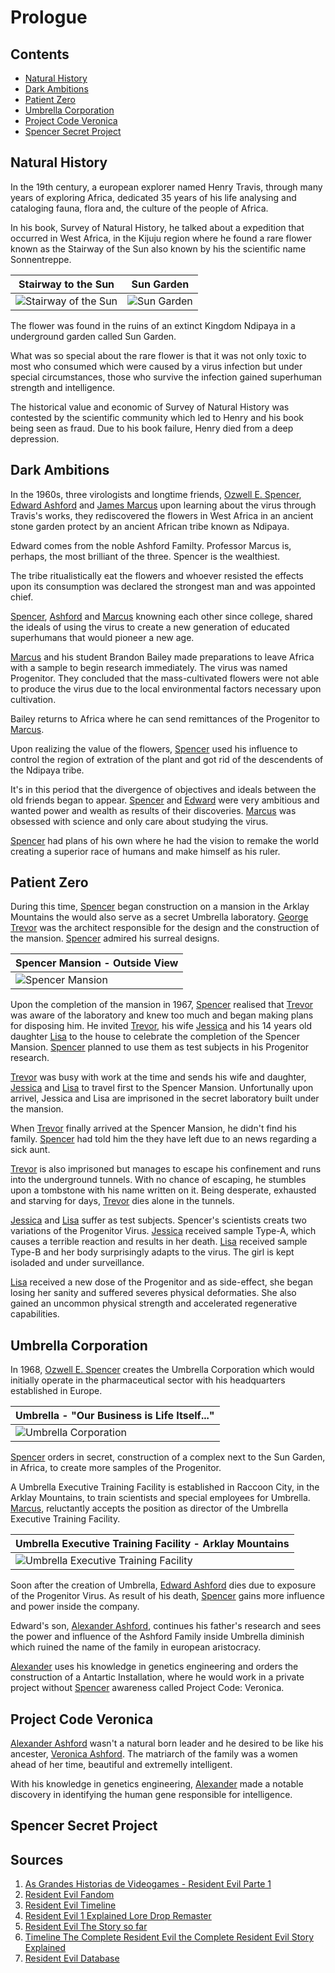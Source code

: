 # Prologue

## Contents
+ [Natural History](#natural-history)
+ [Dark Ambitions](#dark-ambitions)
+ [Patient Zero](#patient-zero)
+ [Umbrella Corporation](#umbrella-corporation)
+ [Project Code Veronica](#project-code-veronica)
+ [Spencer Secret Project](#spencer-secret-project)

## Natural History

In the 19th century, a european explorer named Henry Travis, through many years of exploring Africa, dedicated 35 years of his life analysing and cataloging fauna, flora and, the culture of the people of Africa.

In his book, Survey of Natural History, he talked about a expedition that occurred in West Africa, in the Kijuju region where he found a rare flower known as the Stairway of the Sun also known by his the scientific name Sonnentreppe.

Stairway to the Sun           |  Sun Garden
:-------------------------:|:-------------------------:
![Stairway of the Sun](images/stairway-of-the-sun.png)  |  ![Sun Garden](images/sungarden.png)



The flower was found in the ruins of an extinct Kingdom Ndipaya in a underground garden called Sun Garden.



What was so special about the rare flower is that it was not only toxic to most who consumed which were caused by a virus infection but under special circumstances, those who survive the infection gained
superhuman strength and intelligence.

The historical value and economic of Survey of Natural History was contested by the scientific community which led to  Henry and his book being seen as fraud. Due to his book failure, Henry died from a deep depression.

## Dark Ambitions

In the 1960s, three virologists and longtime friends, [Ozwell E. Spencer](characters/ozwell-spencer.md), [Edward Ashford](characters/edward-ashford.md) and [James Marcus](characters/james-marcus.md) upon learning about the virus through Travis's works, they rediscovered the flowers in West Africa in an ancient stone garden protect by an ancient African tribe known as Ndipaya.

Edward comes from the noble Ashford Familty. Professor Marcus is, perhaps, the most brilliant of the three. Spencer is the wealthiest.

The tribe ritualistically eat the flowers and whoever resisted the effects upon its consumption was declared the strongest man and was appointed chief.

[Spencer](characters/ozwell-spencer.md), [Ashford](characters/edward-ashford.md) and [Marcus](characters/james-marcus.md) knowning each other since college, shared the ideals of using the virus to create a new generation of educated superhumans that would pioneer a new age.

[Marcus](characters/james-marcus.md) and his student Brandon Bailey made preparations to leave Africa with a sample to begin research immediately. The virus was named Progenitor. They concluded that the mass-cultivated flowers were not able to produce the virus due to the local environmental factors necessary upon cultivation.

Bailey returns to Africa where he can send remittances of the Progenitor to [Marcus](characters/james-marcus.md).

Upon realizing the value of the flowers, [Spencer](characters/ozwell-spencer.md) used his influence to control the region of extration of the plant and got rid of the descendents of the Ndipaya tribe.

It's in this period that the divergence of objectives and ideals between the old friends began to appear. [Spencer](characters/ozwell-spencer.md) and [Edward](characters/edward-ashford.md) were very ambitious and wanted power and wealth as results of their discoveries. [Marcus](characters/james-marcus.md) was obsessed with science and only care about studying the virus.

[Spencer](characters/ozwell-spencer.md) had plans of his own where he had the vision to remake the world creating a superior race of humans and make himself as his ruler.


## Patient Zero

During this time, [Spencer](characters/ozwell-spencer.md) began construction on a mansion in the Arklay Mountains the would also serve as a secret Umbrella laboratory. [George Trevor](characters/george-trevor.md) was the architect responsible for the design and the construction of the mansion. [Spencer](characters/ozwell-spencer.md) admired his surreal designs.

Spencer Mansion - Outside View|
------------ |
![Spencer Mansion](images/spencer-mansion.jpg) |


Upon the completion of the mansion in 1967, [Spencer](characters/ozwell-spencer.md) realised that [Trevor](characters/george-trevor.md) was aware of the laboratory and knew too much and began making plans for disposing him. He invited [Trevor](characters/george-trevor.md), his wife [Jessica](characters/jessica-trevor.md) and his 14 years old daughter [Lisa](characters/lisa-trevor.md) to the house to celebrate the completion of the Spencer Mansion. [Spencer](characters/ozwell-spencer.md) planned to use them as test subjects in his Progenitor research.

[Trevor](characters/george-trevor.md) was busy with work at the time and sends his wife and daughter, [Jessica](characters/jessica-trevor.md) and [Lisa](characters/lisa-trevor.md) to travel first to the Spencer Mansion. Unfortunally upon arrivel, Jessica and Lisa are imprisoned in the secret laboratory built under the mansion.

When [Trevor](characters/george-trevor.md) finally arrived at the Spencer Mansion, he didn't find his family. [Spencer](characters/ozwell-spencer.md) had told him the they have left due to an news regarding a sick aunt.

[Trevor](characters/george-trevor.md) is also imprisoned but manages to escape his confinement and runs into the underground tunnels. With no chance of escaping, he stumbles upon a tombstone with his name written on it. Being desperate, exhausted and starving for days, [Trevor](characters/george-trevor.md) dies alone in the tunnels.

[Jessica](characters/jessica-trevor.md) and [Lisa](characters/lisa-trevor.md) suffer as test subjects. Spencer's scientists creats two variations of the Progenitor Virus. [Jessica](characters/jessica-trevor.md) received sample Type-A, which causes a terrible reaction and results in her death. [Lisa](characters/lisa-trevor.md) received sample Type-B and her body surprisingly adapts to the virus. The girl is kept isoladed and under surveillance.

[Lisa](characters/lisa-trevor.md) received a new dose of the Progenitor and as side-effect, she began losing her sanity and suffered severes physical deformaties. She also gained an uncommon physical strength and accelerated regenerative capabilities.

## Umbrella Corporation

In 1968, [Ozwell E. Spencer](characters/ozwell-spencer.md) creates the Umbrella Corporation which would initially operate in the pharmaceutical sector with his headquarters established in Europe.

Umbrella - "Our Business is Life Itself..."|
------------ |
![Umbrella Corporation](images/umbrella-corporation.png)|


[Spencer](characters/ozwell-spencer.md) orders in secret, construction of a complex next to the Sun Garden, in Africa, to create more samples of the Progenitor.

A Umbrella Executive Training Facility  is established in Raccoon City, in the Arklay Mountains, to train scientists and special employees for Umbrella. [Marcus](characters/james-marcus.md), reluctantly accepts the position as director of the Umbrella Executive Training Facility.

Umbrella Executive Training Facility - Arklay Mountains |
------------ |
![Umbrella Executive Training Facility](images/training-facility.png)|

Soon after the creation of Umbrella, [Edward Ashford](characters/edward-ashford.md) dies due to exposure of the Progenitor Virus. As result of his death, [Spencer](characters/ozwell-spencer.md) gains more influence and power inside the company.

Edward's son, [Alexander Ashford](characters/alexander-ashford.md), continues his father's research and sees the power and influence of the Ashford Family inside Umbrella diminish which ruined the name of the family in european aristocracy.

[Alexander](characters/alexander-ashford.md) uses his knowledge in genetics engineering and orders the construction of a Antartic Installation, where he would work in a private project  without [Spencer](characters/ozwell-spencer.md) awareness called Project Code: Veronica.


## Project Code Veronica

[Alexander Ashford](characters/alexander-ashford.md) wasn't a natural born leader and he desired to be like his ancester, [Veronica Ashford](characters/veronica-ashford-matriarch.md). The matriarch of the family was a women ahead of her time, beautiful and extremelly intelligent.

With his knowledge in genetics engineering, [Alexander](characters/alexander-ashford.md) made a notable discovery in identifying the human gene responsible for intelligence.


## Spencer Secret Project



## Sources
1. [As Grandes Historias de Videogames - Resident Evil Parte 1](https://www.amazon.com/Grandes-Hist%C3%B3rias-Videogames-Resident-Evil/dp/8579602769)
2. [Resident Evil Fandom](https://residentevil.fandom.com/)
3. [Resident Evil Timeline](https://www.youtube.com/watch?v=bXMmCi1iQSQ&frags=wn&ab_channel=SuggestiveGaming)
4. [Resident Evil 1 Explained Lore Drop Remaster](https://www.youtube.com/watch?v=LDK7cIc_U1Q&ab_channel=SuggestiveGaming)
5. [Resident Evil The Story so far](https://www.youtube.com/watch?v=LDK7cIc_U1Q&ab_channel=SuggestiveGaming)
6. [Timeline The Complete Resident Evil the Complete Resident Evil Story Explained](https://www.gamespot.com/articles/timeline-the-complete-resident-evil-story-explaine/1100-6476213/)
7. [Resident Evil Database](http://www.residentevildatabase.com/)
